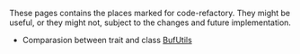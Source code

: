 These pages contains the places marked for code-refactory.
They might be useful, or they might not, subject to the changes and future implementation.

- Comparasion between trait and class [BufUtils](https://github.com/archfiery/hdm/blob/hdm-mc-dev/HDM-core/src/main/scala/org/nicta/wdy/hdm/collections/BufUtils.scala#L58)
